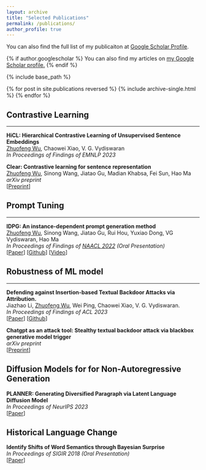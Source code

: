 ```yaml
---
layout: archive
title: "Selected Publications"
permalink: /publications/
author_profile: true
---
```


You can also find the full list of my publicaiton at [Google Scholar Profile](https://scholar.google.com/citations?user=bqinFgYAAAAJ&hl=en&authuser=1).

{% if author.googlescholar %}
  You can also find my articles on <u><a href="{{author.googlescholar}}">my Google Scholar profile</a>.</u>
{% endif %}

{% include base_path %}

{% for post in site.publications reversed %}
  {% include archive-single.html %}
{% endfor %}

## Contrastive Learning
------
**HiCL: Hierarchical Contrastive Learning of Unsupervised Sentence Embeddings**<br>
<u>Zhuofeng Wu</u>, Chaowei Xiao, V. G. Vydiswaran<br>
*In Proceedings of Findings of EMNLP 2023*

**Clear: Contrastive learning for sentence representation**<br>
<u>Zhuofeng Wu</u>, Sinong Wang, Jiatao Gu, Madian Khabsa, Fei Sun, Hao Ma<br>
*arXiv preprint*<br>
[[Preprint](https://arxiv.org/pdf/2012.15466.pdf)]

## Prompt Tuning
------
**IDPG: An instance-dependent prompt generation method**<br>
<u>Zhuofeng Wu</u>, Sinong Wang, Jiatao Gu, Rui Hou, Yuxiao Dong, VG Vydiswaran, Hao Ma<br>
*In Proceedings of Findings of [NAACL 2022](https://2022.naacl.org/) (Oral Presentation)*<br>
[[Paper](https://aclanthology.org/2022.naacl-main.403.pdf)] [[Github](https://github.com/CSerxy/IDPG)] [[Video](https://underline.io/lecture/53933-idpg-an-instance-dependent-prompt-generation-method)]
 
## Robustness of ML model
------
**Defending against Insertion-based Textual Backdoor Attacks via Attribution.**<br>
Jiazhao Li, <u>Zhuofeng Wu</u>, Wei Ping, Chaowei Xiao, V. G. Vydiswaran.<br>
*In Proceedings of Findings of ACL 2023*<br>
[[Paper](https://aclanthology.org/2023.findings-acl.561.pdf)] [[Github](https://github.com/JiazhaoLi/AttDef)] 

**Chatgpt as an attack tool: Stealthy textual backdoor attack via blackbox generative model trigger**<br>
*arXiv preprint*<br>
[[Preprint](https://arxiv.org/pdf/2304.14475.pdf)]

## Diffusion Models for for Non-Autoregressive Generation
**PLANNER: Generating Diversified Paragraph via Latent Language Diffusion Model**<br>
*In Proceedings of NeurIPS 2023*<br>
[[Paper](https://arxiv.org/pdf/2306.02531.pdf)]

## Historical Language Change
**Identify Shifts of Word Semantics through Bayesian Surprise**<br>
*In Proceedings of SIGIR 2018 (Oral Presentation)*<br>
[[Paper](https://dl.acm.org/doi/pdf/10.1145/3209978.3210040)]
